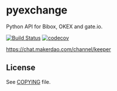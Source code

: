 # pyexchange

Python API for Bibox, OKEX and gate.io.

[![Build Status](https://travis-ci.org/makerdao/pyexchange.svg?branch=master)](https://travis-ci.org/makerdao/pyexchange)
[![codecov](https://codecov.io/gh/makerdao/pyexchange/branch/master/graph/badge.svg)](https://codecov.io/gh/makerdao/pyexchange)

<https://chat.makerdao.com/channel/keeper>

## License

See [COPYING](https://github.com/makerdao/pyexchange/blob/master/COPYING) file.
